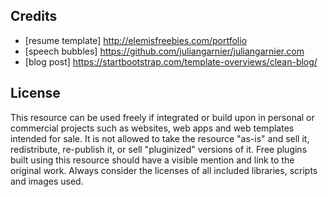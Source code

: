 
## Credits
- [resume template] http://elemisfreebies.com/portfolio
- [speech bubbles] https://github.com/juliangarnier/juliangarnier.com
- [blog post] https://startbootstrap.com/template-overviews/clean-blog/

## License
This resource can be used freely if integrated or build upon in personal or commercial projects such as websites, web apps and web templates intended for sale. It is not allowed to take the resource "as-is" and sell it, redistribute, re-publish it, or sell "pluginized" versions of it. Free plugins built using this resource should have a visible mention and link to the original work. Always consider the licenses of all included libraries, scripts and images used.





